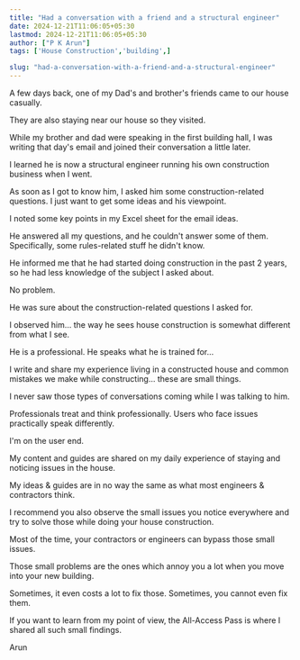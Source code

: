```yaml
---
title: "Had a conversation with a friend and a structural engineer"
date: 2024-12-21T11:06:05+05:30
lastmod: 2024-12-21T11:06:05+05:30
author: ["P K Arun"]
tags: ['House Construction','building',]

slug: "had-a-conversation-with-a-friend-and-a-structural-engineer"
---
```


A few days back, one of my Dad's and brother's friends came to our house casually.

They are also staying near our house so they visited.

While my brother and dad were speaking in the first building hall, I was writing that day's email and joined their conversation a little later.

I learned he is now a structural engineer running his own construction business when I went.

As soon as I got to know him, I asked him some construction-related questions. I just want to get some ideas and his viewpoint.

I noted some key points in my Excel sheet for the email ideas.

He answered all my questions, and he couldn't answer some of them. Specifically, some rules-related stuff he didn't know.

He informed me that he had started doing construction in the past 2 years, so he had less knowledge of the subject I asked about.

No problem.

He was sure about the construction-related questions I asked for.

I observed him… the way he sees house construction is somewhat different from what I see.

He is a professional. He speaks what he is trained for…

I write and share my experience living in a constructed house and common mistakes we make while constructing… these are small things.

I never saw those types of conversations coming while I was talking to him.

Professionals treat and think professionally. Users who face issues practically speak differently.

I'm on the user end.

My content and guides are shared on my daily experience of staying and noticing issues in the house.

My ideas & guides are in no way the same as what most engineers & contractors think.

I recommend you also observe the small issues you notice everywhere and try to solve those while doing your house construction.

Most of the time, your contractors or engineers can bypass those small issues.

Those small problems are the ones which annoy you a lot when you move into your new building.

Sometimes, it even costs a lot to fix those. Sometimes, you cannot even fix them.

If you want to learn from my point of view, the All-Access Pass is where I shared all such small findings.

Arun